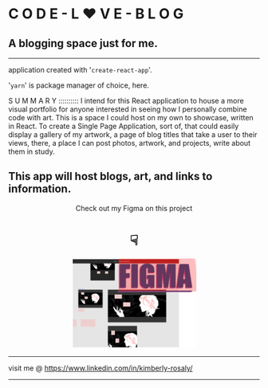 # C O D E - L ♥ V E - B L O G
## A blogging space just for me.
---
application created with '```create-react-app```'.

'```yarn```' is package manager of choice, here.

S U M M A R Y ::::::::::
I intend for this React application to house a more visual portfolio for anyone interested in seeing how I personally combine code with art.
This is a space I could host on my own to showcase, written in React. 
To create a Single Page Application, sort of,  that could easily display 
a gallery of my artwork, 
a page of blog titles that take a user to their views,
there, a place I can post photos, artwork, and projects, write about them in study.


This app will host blogs, art, and links to information.
---
<div align="center">
Check out my Figma on this project 

# ☟

[<img alt="alt_text" width="250px" src="src/assets/figma_image_0.jpg" />](https://www.figma.com/file/dEdmckMoSw7bDaZpIMdc2R/CODE-LOVE-BLOG?node-id=0%3A1)

</div>

---
visit me @ https://www.linkedin.com/in/kimberly-rosaly/

---
